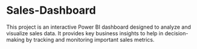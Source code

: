 # Sales-Dashboard
This project is an interactive Power BI dashboard designed to analyze and visualize sales data. It provides key business insights to help in decision-making by tracking and monitoring important sales metrics.
